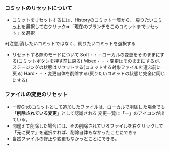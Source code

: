 ### コミットのリセットについて

- コミットをリセットするには、Historyのコミット一覧から、
  <u>戻りたいコミット</u>を選択して右クリック⇒「現在のブランチをこのコミットまでリセット」を選択

※[注意]消したいコミットではなく、戻りたいコミットを選択する

- リセットする際のモードについて
  Soft・・・ローカルの変更をそのままにする(コミットボタンを押す前に戻る)
  Mixed・・・変更はそのままにするが、ステージングの状態はリセットする(コミットする対象ファイルを選ぶ前に戻る)
  Hard・・・変更自体を削除する(戻りたいコミットの状態と完全に同じにする)

### ファイルの変更のリセット

- 一度Gitのコミットとして追加したファイルは、ローカルで削除した場合でも「**削除されている変更**」として認識される
  変更一覧に「ー」のアイコンが出ている。
- 間違えて削除した場合には、その削除されているファイルを右クリックして「元に戻す」を選択すれば、削除自体もなかったことにできる
- 当然ファイルの修正や変更もなかっとことにできる。
- 
